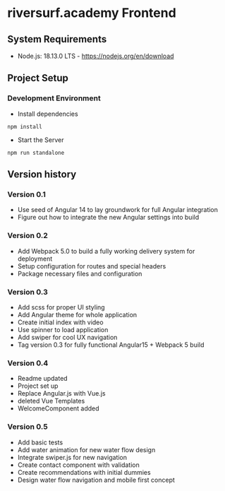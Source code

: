 # riversurf.academy Frontend

## System Requirements

- Node.js: 18.13.0 LTS - https://nodejs.org/en/download

## Project Setup

### Development Environment

- Install dependencies

`npm install`

- Start the Server

`npm run standalone`

## Version history

### Version 0.1

- Use seed of Angular 14 to lay groundwork for full Angular integration
- Figure out how to integrate the new Angular settings into build

### Version 0.2

- Add Webpack 5.0 to build a fully working delivery system for deployment
- Setup configuration for routes and special headers
- Package necessary files and configuration

### Version 0.3

- Add scss for proper UI styling
- Add Angular theme for whole application
- Create initial index with video
- Use spinner to load application
- Add swiper for cool UX navigation
- Tag version 0.3 for fully functional Angular15 + Webpack 5 build

### Version 0.4

- Readme updated
- Project set up
- Replace Angular.js with Vue.js
- deleted Vue Templates
- WelcomeComponent added

### Version 0.5

- Add basic tests
- Add water animation for new water flow design
- Integrate swiper.js for new navigation
- Create contact component with validation
- Create recommendations with initial dummies
- Design water flow navigation and mobile first concept

